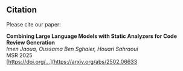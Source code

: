 ## Citation

Please cite our paper:

**Combining Large Language Models with Static Analyzers for Code Review Generation**  
*Imen Jaoua, Oussama Ben Sghaier, Houari Sahraoui*  
MSR 2025  
[https://doi.org/...](https://arxiv.org/abs/2502.06633

